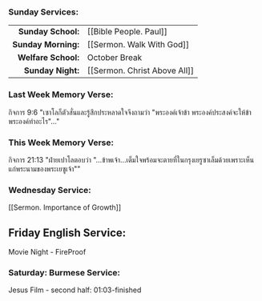 ### Sunday Services:
| | |
| --:|:-- |
| **Sunday School:**  | [[Bible People. Paul]]
| **Sunday Morning:** | [[Sermon. Walk With God]]
| **Welfare School:** | October Break
| **Sunday Night:**   | [[Sermon. Christ Above All]]

### Last Week Memory Verse:
กิจการ 9:6 "เซาโลก็ตัวสั่นและรู้สึกประหลาดใจจึงถามว่า "พระองค์เจ้าข้า พระองค์ประสงค์จะให้ข้าพระองค์ทำอะไร"..."
### This Week Memory Verse:
กิจการ 21:13 "ฝ่ายเปาโลตอบว่า "...ข้าพเจ้า...เต็มใจพร้อมจะตายที่ในกรุงเยรูซาเล็มด้วยเพราะเห็นแก่พระนามของพระเยซูเจ้า""
### Wednesday Service:
[[Sermon. Importance of Growth]]
## Friday English Service:
Movie Night - FireProof
### Saturday: Burmese Service:
Jesus Film - second half: 01:03-finished
